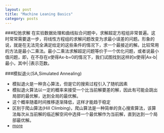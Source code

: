 ```yaml
---
layout: post
title: "Machine Leaning Basics"
category: posts
---
```


###松弛求解
在实验数据处理和曲线拟合问题中，求解超定方程组非常普遍。这时常常需要退一步，将线性方程组的求解问题改变为求最小误差的问题。形象的说，就是在无法完全满足给定的这些条件的情况下，求一个最接近的解。比较常用的方法是最小二乘法。最小二乘法求解超定问题等价于一个优化问题，或者说最小值问题，即，在不存在x使得Ax-b=0的情况下，我们试图找到这样的x使得|Ax-b|最小，其中|·|表示范数。

###模拟退火(SA,Simulated Annealing)
* 模拟退火是一种贪心算法，但是它的搜索过程引入了随机因素
* 模拟退火算法以一定的概率来接受一个比当前解要差的解，因此有可能会跳出局部的最优解，达到全局的最优解。
* 这个概率随着时间推移逐渐降低，这样才能趋于稳定
* 区别于爬山算法(Hill Climbing)，爬山算法是一种简单的贪心搜索算法，该算法每次从当前解的临近解空间中选择一个最优解作为当前解，直到达到一个局部最优解。
* [more](http://www.cnblogs.com/heaad/archive/2010/12/20/1911614.html)
